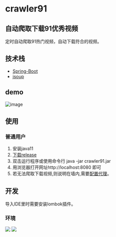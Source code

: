 # crawler91
## 自动爬取下载91优秀视频
定时自动爬取91热门视频，自动下载符合的视频。
## 技术栈
- [Spring-Boot](https://github.com/spring-projects/spring-boot)
- [jsoup](https://github.com/jhy/jsoup)
## demo
![image](https://github.com/blue-troy/crawler91/blob/master/demo.png)
## 使用
### 普通用户
1. 安装java11
2. [下载release](https://github.com/blue-troy/91porn-crawler/releases)
3. 双击运行程序或使用命令行 java -jar crawler91.jar
4. 用浏览器打开网址http://localhost:8080 即可
5. 若无法爬取下载视频,则说明在墙内,需要[配置代理](https://github.com/blue-troy/91porn-crawler/blob/master/user-guide/配置代理.md)。
## 开发
导入IDE里时需要安装lombok插件。
### 环境
  ![](https://img.shields.io/badge/JAVA-11%2B-brightgreen.svg) ![](https://img.shields.io/badge/maven-3.0%2B-brightgreen.svg)
